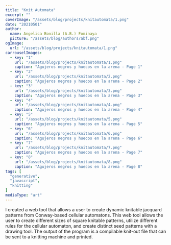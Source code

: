 ```yaml
---
title: "Knit Automata"
excerpt: ""
coverImage: "/assets/blog/projects/knitautomata/1.png"
date: "20210501"
author:
  name: Angelica Bonilla (A.B.) Fominaya
  picture: "/assets/blog/authors/abf.png"
ogImage:
  url: "/assets/blog/projects/knitautomata/1.png"
carrouselImages:
  - key: "1"
    url: "/assets/blog/projects/knitautomata/1.png"
    caption: "Agujeros negros y huecos en la arena - Page 1"
  - key: "2"
    url: "/assets/blog/projects/knitautomata/2.png"
    caption: "Agujeros negros y huecos en la arena - Page 2"
  - key: "3"
    url: "/assets/blog/projects/knitautomata/3.png"
    caption: "Agujeros negros y huecos en la arena - Page 3"
  - key: "4"
    url: "/assets/blog/projects/knitautomata/4.png"
    caption: "Agujeros negros y huecos en la arena - Page 4"
  - key: "5"
    url: "/assets/blog/projects/knitautomata/5.png"
    caption: "Agujeros negros y huecos en la arena - Page 5"
  - key: "6"
    url: "/assets/blog/projects/knitautomata/6.png"
    caption: "Agujeros negros y huecos en la arena - Page 6"
  - key: "7"
    url: "/assets/blog/projects/knitautomata/7.png"
    caption: "Agujeros negros y huecos en la arena - Page 7"
  - key: "8"
    url: "/assets/blog/projects/knitautomata/8.png"
    caption: "Agujeros negros y huecos en la arena - Page 8"
tags: [
  "generative",
  "javascript",
  "knitting"
]
mediaType: "art"
---
```

I created a web tool that allows a user to create dynamic knitable jacquard patterns from Conway-based cellular automatons. This web tool allows the user to create different sizes of square knitable patterns, utilize different rules for the cellular automaton, and create distinct seed patterns with a drawing tool. The output of the program is a compilable knit-out file that can be sent to a knitting machine and printed. 
